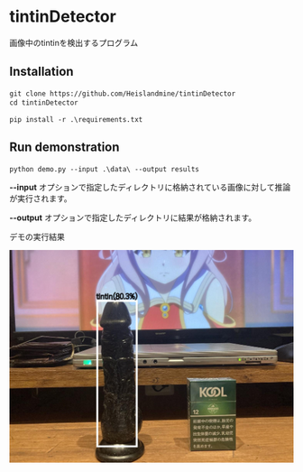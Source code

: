# tintinDetector

画像中のtintinを検出するプログラム

## Installation
```
git clone https://github.com/Heislandmine/tintinDetector
cd tintinDetector
```
```
pip install -r .\requirements.txt
```

## Run demonstration
```
python demo.py --input .\data\ --output results
```

**--input** オプションで指定したディレクトリに格納されている画像に対して推論が実行されます。

**--output** オプションで指定したディレクトリに結果が格納されます。

デモの実行結果

![](./images/9c5617e8a95a349a.jpg)